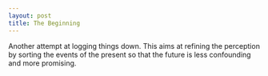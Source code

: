 ```yaml
---
layout: post
title: The Beginning
---
```


Another attempt at logging things down. This aims at refining the perception by sorting the events of the present so that the future is less confounding and more promising.
